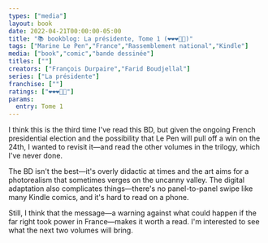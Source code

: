 ```yaml
---
types: ["media"]
layout: book
date: 2022-04-21T00:00:00-05:00
title: "📚 bookblog: La présidente, Tome 1 (❤️❤️❤️🖤🖤)"
tags: ["Marine Le Pen","France","Rassemblement national","Kindle"]
media: ["book","comic","bande dessinée"]
titles: [""]
creators: ["François Durpaire","Farid Boudjellal"]
series: ["La présidente"]
franchise: [""]
ratings: ["❤️❤️❤️🖤🖤"]
params:
  entry: Tome 1
---
```


I think this is the third time I've read this BD, but given the ongoing French presidential election and the possibility that Le Pen will pull off a win on the 24th, I wanted to revisit it—and read the other volumes in the trilogy, which I've never done.

The BD isn't the best—it's overly didactic at times and the art aims for a photorealism that sometimes verges on the uncanny valley. The digital adaptation also complicates things—there's no panel-to-panel swipe like many Kindle comics, and it's hard to read on a phone. 

Still, I think that the message—a warning against what could happen if the far right took power in France—makes it worth a read. I'm interested to see what the next two volumes will bring.